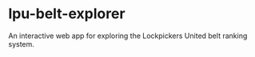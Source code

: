 # lpu-belt-explorer
An interactive web app for exploring the Lockpickers United belt ranking system.
